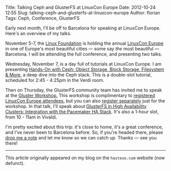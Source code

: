 Title: Talking Ceph and GlusterFS at LinuxCon Europe
Date: 2012-10-24 12:55
Slug: talking-ceph-and-glusterfs-at-linuxcon-europe
Author: florian
Tags: Ceph, Conference, GlusterFS

Early next month, I'll be off to Barcelona for speaking at LinuxCon
Europe. Here's an overview of my talks.

November 5-7, the [Linux Foundation](http://www.linuxfoundation.org/) is
holding the annual [LinuxCon
Europe](http://events.linuxfoundation.org/events/linuxcon-europe) in one
of Europe's most beautiful cities — some say *the* most beautiful —
Barcelona. I will be attending the full conference, and presenting two
talks.

Wednesday, November 7, is a day full of tutorials at LinuxCon Europe. I
am presenting [Hands-On with Ceph: Object Storage, Block Storage,
Filesystem &
More](http://linuxconeurope2012.sched.org/event/83ef77ad003a026246f37e639cd562db),
a deep dive into the Ceph stack. This is a double-slot tutorial,
scheduled for 2:45 - 4:25pm in the Verdi room.

Then on Thursday, the GlusterFS community team has invited me to speak
at the [Gluster
Workshop.](http://linuxconeurope2012.sched.org/overview/type/gluster+workshop) This
workshop is complimentary to [registered LinuxCon Europe
attendees](http://events.linuxfoundation.org/events/linuxcon-europe/attend/register),
but you can also [register
separately](https://www.regonline.com/Register/Checkin.aspx?EventID=1109147)
just for the workshop. In that talk, I'll speak about [GlusterFS in High
Availability Clusters: Integration with the Pacemaker HA
Stack](http://linuxconeurope2012.sched.org/event/2b898583721726bd6a8d8e15af2084d8).
It's also a 1-hour slot, from 10 - 11am in Vivaldi.

I'm pretty excited about this trip: it's close to home, it's a great
conference, and I've never been to Barcelona before. So, if you're
headed there, please [drop me a
note](https://www.hastexo.com/users/florian/contact) and let me know so
we can catch up. Thanks — see you there!

* * *

This article originally appeared on my blog on the `hastexo.com` website (now defunct).
